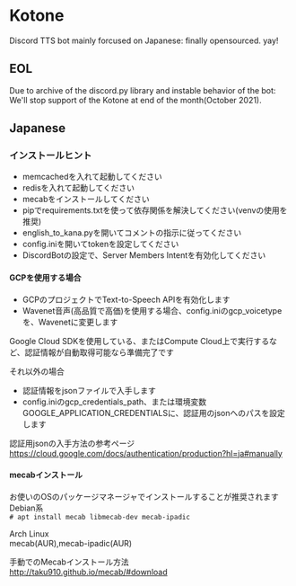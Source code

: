 # Kotone

Discord TTS bot mainly forcused on Japanese: finally opensourced. yay!

## EOL

Due to archive of the discord.py library and instable behavior of the bot: We'll stop support of the Kotone at end of the month(October 2021).

## Japanese

### インストールヒント

- memcachedを入れて起動してください
- redisを入れて起動してください
- mecabをインストールしてください
- pipでrequirements.txtを使って依存関係を解決してください(venvの使用を推奨)
- english_to_kana.pyを開いてコメントの指示に従ってください
- config.iniを開いてtokenを設定してください
- DiscordBotの設定で、Server Members Intentを有効化してください

#### GCPを使用する場合
- GCPのプロジェクトでText-to-Speech APIを有効化します
- Wavenet音声(高品質で高価)を使用する場合、config.iniのgcp_voicetypeを、Wavenetに変更します

Google Cloud SDKを使用している、またはCompute Cloud上で実行するなど、認証情報が自動取得可能なら準備完了です

それ以外の場合
- 認証情報をjsonファイルで入手します
- config.iniのgcp_credentials_path、または環境変数GOOGLE_APPLICATION_CREDENTIALSに、認証用のjsonへのパスを設定します

認証用jsonの入手方法の参考ページ  
https://cloud.google.com/docs/authentication/production?hl=ja#manually

#### mecabインストール
お使いのOSのパッケージマネージャでインストールすることが推奨されます  
Debian系  
`# apt install mecab libmecab-dev mecab-ipadic`

Arch Linux  
mecab(AUR),mecab-ipadic(AUR)

手動でのMecabインストール方法  
http://taku910.github.io/mecab/#download
